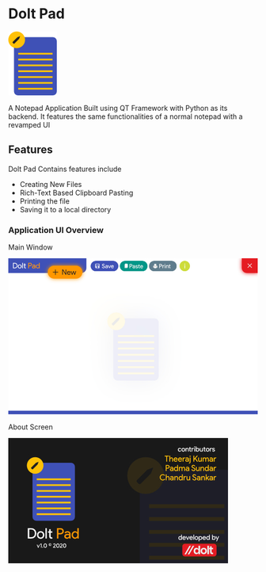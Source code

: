 # Dolt Pad

![DoltPad](./assets/app-logo-png.png)

A Notepad Application Built using QT Framework with Python as its backend. It features the same functionalities of a normal notepad with a revamped UI

## Features

Dolt Pad Contains features include 

* Creating New Files
* Rich-Text Based Clipboard Pasting
* Printing the file
* Saving it to a local directory

### Application UI Overview

Main Window

![Main Window](./assets/dolt-pad-screenshot.jpg)

About Screen

![Main Window](./assets/dolt-pad-abt-page.jpg)
